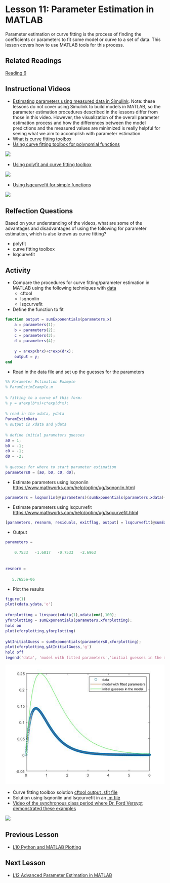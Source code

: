 # **Lesson 11: Parameter Estimation in MATLAB**
Parameter estimation or curve fitting is the process of finding the coefficients or parameters to fit some model or curve to a set of data.
This lesson covers how to use MATLAB tools for this process.

## **Related Readings**
[Reading 6](https://github.com/ashleefv/ApplNumComp/blob/master/RecommendedReading.md#reading-6)

## **Instructional Videos**
* [Estimating parameters using measured data in Simulink](https://www.mathworks.com/videos/estimating-parameters-of-a-dc-motor-68856.html). Note: these lessons do not cover using Simulink to build models in MATLAB, so the parameter estimation procedures described in the lessons differ from those in this video. However, the visualization of the overall parameter estimation process and how the differences between the model predictions and the measured values are minimized is really helpful for seeing what we aim to accomplish with parameter estimation. 
* [What is curve fitting toolbox](https://www.mathworks.com/videos/curve-fitting-toolbox-overview-61198.html)
* [Using curve fitting toolbox for polynomial functions](https://www.youtube.com/watch?v=dc7YdW_3wGs&feature=emb_title&ab_channel=AnselmGriffin)

[![](http://img.youtube.com/vi/dc7YdW_3wGs/0.jpg)](http://www.youtube.com/watch?v=dc7YdW_3wGs "")

* [Using polyfit and curve fitting toolbox](https://www.youtube.com/watch?v=NsT5BAofRN0&feature=emb_title&ab_channel=LearnChemE)

[![](http://img.youtube.com/vi/NsT5BAofRN0/0.jpg)](http://www.youtube.com/watch?v=NsT5BAofRN0 "")

* [Using lsqcurvefit for simple functions](https://www.youtube.com/watch?v=kXAtvLHJAus&feature=emb_title&ab_channel=FreeSource)

[![](http://img.youtube.com/vi/kXAtvLHJAus/0.jpg)](http://www.youtube.com/watch?v=kXAtvLHJAus "")

## **Relfection Questions**
Based on your understanding of the videos, what are some of the advantages and disadvantages of using the following for parameter estimation, which is also known as curve fitting?
* polyfit
* curve fitting toolbox
* lsqcurvefit

## **Activity**
* Compare the procedures for curve fitting/parameter estimation in MATLAB using the following techniques with [data](https://bitbucket.org/ashleefv/checlassfa20/src/master/In%20Class%20Problem%20Activities/MATLAB/ParamEstimData.m)
   * cftool
   * lsqnonlin
   * lsqcurvefit
* Define the function to fit
```MATLAB
function output = sumExponentials(parameters,x)
    a = parameters(1);
    b = parameters(2);
    c = parameters(3);
    d = parameters(4);
    
    y = a*exp(b*x)+c*exp(d*x);
    output = y;
end
```
* Read in the data file and set up the guesses for the parameters
```MATLAB
%% Parameter Estimation Example
% ParamEstimExample.m

% fitting to a curve of this form:
% y = a*exp(b*x)+c*exp(d*x);

% read in the xdata, ydata
ParamEstimData
% output is xdata and ydata 

% define initial parameters guesses
a0 = 1;
b0 = -1;
c0 = -1;
d0 = -2;

% guesses for where to start parameter estimation
parameters0 = [a0, b0, c0, d0];
```
* Estimate parameters using lsqnonlin https://www.mathworks.com/help/optim/ug/lsqnonlin.html
```MATLAB
parameters = lsqnonlin(@(parameters)(sumExponentials(parameters,xdata)-ydata),parameters0); % in MATLAB documentation x is the parameters, not the xaxis or xdata
```
* Estimate parameters using lsqcurvefit https://www.mathworks.com/help/optim/ug/lsqcurvefit.html
```MATLAB
[parameters, resnorm, residuals, exitflag, output] = lsqcurvefit(@sumExponentials, parameters0,xdata,ydata); % in MATLAB documentation x is the parameters, not the xaxis or xdata
```
* Output
```MATLAB
parameters =

    0.7533   -1.6017   -0.7533   -2.6963


resnorm =

   5.7655e-06
```
* Plot the results
```MATLAB
figure(1)
plot(xdata,ydata,'o')

xforplotting = linspace(xdata(1),xdata(end),100);
yforplotting = sumExponentials(parameters,xforplotting);
hold on
plot(xforplotting,yforplotting)

yAtInitialGuess = sumExponentials(parameters0,xforplotting);
plot(xforplotting,yAtInitialGuess,'g')
hold off
legend('data', 'model with fitted parameters','initial guesses in the model')
```
![Expected Graph 1](/Lesson_images/Figure1_L11.jpg)
* Curve fitting toolbox solution [cftool output .sfit file](https://bitbucket.org/ashleefv/checlassfa20/src/master/In%20Class%20Problem%20Solutions/MATLAB/CurveFit1Example.sfit)
* Solution using lsqnonlin and lsqcurvefit in an [.m file](/CHEclassFa20/In%20Class%20Problem%20Solutions/MATLAB/ParamEstimExample.m)
* [Video of the synchronous class period where Dr. Ford Versypt demonstrated these examples](https://youtu.be/GUa801h1WaI)

[![](http://img.youtube.com/vi/GUa801h1WaI/0.jpg)](https://youtu.be/GUa801h1WaI "")

## **Previous Lesson**
 * [L10 Python and MATLAB Plotting](/L10%20Python%20and%20MATLAB%20Plotting.md)

## **Next Lesson**
 * [L12 Advanced Parameter Estimation in MATLAB](/L12%20Advanced%20Parameter%20Estimation%20in%20MATLAB.md)
